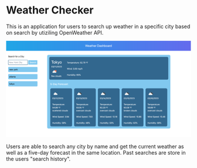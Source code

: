 # Weather Checker
This is an application for users to search up weather in a specific city based on search by utiziling OpenWeather API.

![Example screenshot of app](./assets/img/weatherDashboardEx.png)

Users are able to search any city by name and get the current weather as well as a five-day forecast in the same location.
Past searches are store in the users "search history".
